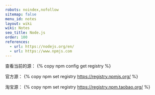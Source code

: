 ```yaml
---
robots: noindex,nofollow
sitemap: false
menu_id: notes
layout: wiki
wiki: Notes
seo_title: Node.js
order: 100
references:
  - url: https://nodejs.org/en/
  - url: https://www.npmjs.com
---
```


查看当前的源：
{% copy npm config get registry %}

官方源：
{% copy npm set registry https://registry.npmjs.org/ %}

淘宝源：
{% copy npm set registry https://registry.npm.taobao.org/ %}